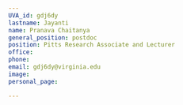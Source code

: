 ```yaml
---
UVA_id: gdj6dy
lastname: Jayanti
name: Pranava Chaitanya
general_position: postdoc
position: Pitts Research Associate and Lecturer
office:
phone:
email: gdj6dy@virginia.edu
image:
personal_page:

---
```

